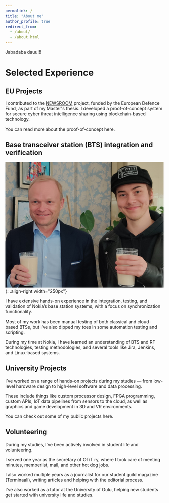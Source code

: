 ```yaml
---
permalink: /
title: "About me"
author_profile: true
redirect_from: 
  - /about/
  - /about.html
---
```



Jabadaba dauu!!!

# Selected Experience

## EU Projects

I contributed to the [NEWSROOM](https://newsroom-project.eu/) project, funded by the European Defence Fund, as part of my Master's thesis. I developed a proof-of-concept system for secure cyber threat intelligence sharing using blockchain-based technology.

You can read more about the proof-of-concept here.

## Base transceiver station (BTS) integration and verification

![Molutta Pekka Lundmarkin kanssa](/images/molut3.jpg){: .align-right width="250px"}

I have extensive hands-on experience in the integration, testing, and validation of Nokia’s base station systems, with a focus on synchronization functionality.

Most of my work has been manual testing of both classical and cloud-based BTSs, but I've also dipped my toes in some automation testing and scripting.

During my time at Nokia, I have learned an understanding of BTS and RF technologies, testing methodologies, and several tools like Jira, Jenkins, and Linux-based systems.

## University Projects

I’ve worked on a range of hands-on projects during my studies — from low-level hardware design to high-level software and data processing.

These include things like custom processor design, FPGA programming, custom APIs, IoT data pipelines from sensors to the cloud, as well as graphics and game development in 3D and VR environments.

You can check out some of my public projects here.

## Volunteering

During my studies, I've been actively involved in student life and volunteering.

I served one year as the secretary of OTiT ry, where I took care of meeting minutes, memberlist, mail, and other hot dog jobs.

I also worked multiple years as a journalist for our student guild magazine (Terminaali), writing articles and helping with the editorial process.

I've also worked as a tutor at the University of Oulu, helping new students get started with university life and studies.
